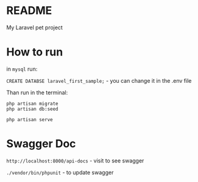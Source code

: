 # README

My Laravel pet project

# How to run

in `mysql` run:

`CREATE DATABSE laravel_first_sample;` - you can change it in the .env file

Than run in the terminal:
```
php artisan migrate
php artisan db:seed

php artisan serve
```

# Swagger Doc
`http://localhost:8000/api-docs` - visit to see swagger

`./vendor/bin/phpunit` - to update swagger